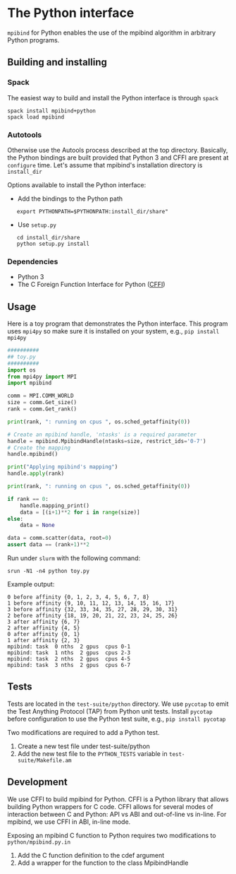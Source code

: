 # The Python interface

`mpibind` for Python enables the use of the mpibind algorithm in
arbitrary Python programs.  

## Building and installing 

### Spack 

The easiest way to build and install the Python interface is through
`spack`
```
spack install mpibind+python
spack load mpibind 
```

### Autotools

Otherwise use the Autools process described at the top
directory. Basically, the Python bindings are built provided 
that Python 3 and CFFI are present at `configure` time. Let's assume
that mpibind's installation directory is `install_dir`

Options available to install the Python interface: 

* Add the bindings to the Python path 
```
   export PYTHONPATH=$PYTHONPATH:install_dir/share"
```
* Use `setup.py`
```
   cd install_dir/share
   python setup.py install
```

### Dependencies 

* Python 3
* The C Foreign Function Interface for Python
 ([CFFI](https://cffi.readthedocs.io/en/latest/)) 

## Usage 

Here is a toy program that demonstrates the Python interface. This
program uses `mpi4py` so make sure it is installed on your system,
e.g., `pip install mpi4py`


```python
##########
## toy.py 
##########
import os
from mpi4py import MPI
import mpibind

comm = MPI.COMM_WORLD
size = comm.Get_size()
rank = comm.Get_rank()

print(rank, ": running on cpus ", os.sched_getaffinity(0))

# Create an mpibind handle, 'ntasks' is a required parameter
handle = mpibind.MpibindHandle(ntasks=size, restrict_ids='0-7')
# Create the mapping 
handle.mpibind()

print("Applying mpibind's mapping")
handle.apply(rank)

print(rank, ": running on cpus ", os.sched_getaffinity(0))

if rank == 0:
    handle.mapping_print()
    data = [(i+1)**2 for i in range(size)]
else:
    data = None

data = comm.scatter(data, root=0)
assert data == (rank+1)**2
```


Run under `slurm` with the following command: 

```
srun -N1 -n4 python toy.py
```

Example output:
```
0 before affinity {0, 1, 2, 3, 4, 5, 6, 7, 8}
1 before affinity {9, 10, 11, 12, 13, 14, 15, 16, 17}
3 before affinity {32, 33, 34, 35, 27, 28, 29, 30, 31}
2 before affinity {18, 19, 20, 21, 22, 23, 24, 25, 26}
3 after affinity {6, 7}
2 after affinity {4, 5}
0 after affinity {0, 1}
1 after affinity {2, 3}
mpibind: task  0 nths  2 gpus  cpus 0-1
mpibind: task  1 nths  2 gpus  cpus 2-3
mpibind: task  2 nths  2 gpus  cpus 4-5
mpibind: task  3 nths  2 gpus  cpus 6-7
```

## Tests

Tests are located in the `test-suite/python` directory. We use `pycotap`
to emit the Test Anything Protocol (TAP) from Python unit
tests. Install `pycotap` before configuration to use the Python test
suite, e.g., `pip install pycotap`

Two modifications are required to add a Python test. 

1. Create a new test file under test-suite/python
2. Add the new test file to the `PYTHON_TESTS` variable in
`test-suite/Makefile.am`


## Development 

We use CFFI to build mpibind for Python.
CFFI is a Python library that allows building Python wrappers for C
code. CFFI allows for several modes of interaction between C and
Python: API vs ABI and out-of-line vs in-line. For mpibind, we use
CFFI in ABI, in-line mode. 

Exposing an mpibind C function to Python requires two modifications to
`python/mpibind.py.in`

1. Add the C function definition to the cdef argument
2. Add a wrapper for the function to the class MpibindHandle

